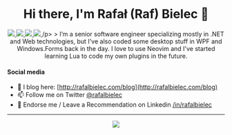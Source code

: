<h1 align="center">Hi there, I'm Rafał (Raf) Bielec 👋</h1>

<p align="center">
 <a href="https://twitter.com/rafalbielec" alt="raf's twitter">
   <img src="https://img.shields.io/badge/-@rafalbielec-%231DA1F2?style=flat-square&logo=twitter&logoColor=ffffff" />
 </a>
 <a href="https://github.com/iammukeshm" alt="raf's github">
   <img src="https://img.shields.io/badge/-@rafalbielec-%23181717?style=flat-square&logo=github" />
 </a>
 <a href="https://www.linkedin.com/in/iammukeshm" alt="raf's linkedin">
   <img src="https://img.shields.io/badge/-rafalbielec-blue?style=flat-square&logo=Linkedin&logoColor=white&link=https://www.linkedin.com/in/rafalbielec" />
 </a>
 <a href="https://codewithmukesh.com" alt="raf's blog">
   <img src="https://img.shields.io/badge/rafalbielec.com-brightgreen?style=flat-square" />
 </a>
 /p>
> I’m a senior software engineer specializing mostly in .NET and Web technologies, but I've also coded some desktop stuff in WPF and Windows.Forms back in the day. I love to use Neovim and I've started learning Lua to code my own plugins in the future.

#### Social media
- 📝 I blog here: [http://rafalbielec.com/blog](http://rafalbielec.com/blog)
- 📫 Follow me on Twitter [@rafalbielec](https://twitter.com/rafalbielec)
- 🦸 Endorse me / Leave a Recommendation on Linkedin [/in/rafalbielec](https://www.linkedin.com/in/rafalbielec)
---

<p align="center">
  <a href="#" alt="raf's github stats"><img src="https://github-readme-stats.vercel.app/api?username=rafalbielec" /></a>
</p>
